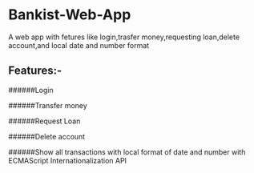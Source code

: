 # Bankist-Web-App

A web app with fetures like login,trasfer money,requesting loan,delete account,and local date and number format

## Features:-

######Login

######Transfer money

######Request Loan

######Delete account

######Show all transactions with local format of date and number with  ECMAScript Internationalization API
